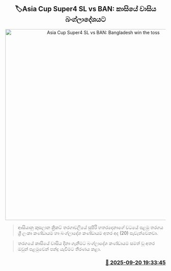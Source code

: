 <p align='center'><b><h2 align='center' title='Asia Cup Super4 SL vs BAN: Bangladesh win the toss'>🏷Asia Cup Super4 SL vs BAN: කාසියේ වාසිය බංග්ලාදේශයට</h2></b></p>
<p align='center'><img src='https://helakuru.sgp1.cdn.digitaloceanspaces.com/esana/images/lib/asiacup-sl-vs-ban-2025.jpg' width='600' alt='Asia Cup Super4 SL vs BAN: Bangladesh win the toss'></p>

> ආසියානු කුසලාන ක්‍රිකට් තරගාවලියේ සුපිරි හතරදෙනාගේ වටයේ පළමු තරගය ශ්‍රී ලංකා කණ්ඩායම හා බංග්ලාදේශ කණ්ඩායම අතර අද (20) පැවැත්වෙනවා.

> තරගයේ කාසියේ වාසිය දිනා ගැනීමට බංග්ලාදේශ කණ්ඩායම සමත් වූ අතර ඔවුන් පළමුවෙන් පන්දු යැවීමට තීරණය කළා.



<h3 align='right'><a href='https://www.helakuru.lk/esana/p/113824/'>📅 2025-09-20 19:33:45</a></h3>
